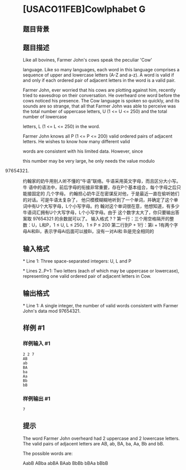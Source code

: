 # [USACO11FEB]Cowlphabet G

## 题目背景



## 题目描述

Like all bovines, Farmer John's cows speak the peculiar 'Cow'

language. Like so many languages, each word in this language comprises a sequence of upper and lowercase letters (A-Z and a-z).  A word is valid if and only if each ordered pair of adjacent letters in the word is a valid pair.

Farmer John, ever worried that his cows are plotting against him, recently tried to eavesdrop on their conversation. He overheard one word before the cows noticed his presence. The Cow language is spoken so quickly, and its sounds are so strange, that all that Farmer John was able to perceive was the total number of uppercase letters, U (1 <= U <= 250) and the total number of lowercase

letters, L (1 <= L <= 250) in the word. 

Farmer John knows all P (1 <= P <= 200) valid ordered pairs of adjacent letters.  He wishes to know how many different valid 

words are consistent with his limited data.  However, since

this number may be very large, he only needs the value modulo

97654321.

约翰家的奶牛用别人听不懂的“牛语”联络。牛语采用英文字母，而且区分大小写。牛 语中的语法中，前后字母的衔接非常重要，存在P个基本组合，每个字母之后只能接固定的 几个字母。 约翰担心奶牛正在密谋反对他，于是最近一直在偷听她们的对话。可是牛语太复杂了， 他只模模糊糊地听到了一个单词，并确定了这个单词中有U个大写字母，L个小写字母。约 翰对这个单词很在意，他想知道，有多少牛语词汇拥有U个大写字母，L个小写字母。由于 这个数字太大了，你只要输出答案取 97654321 的余数就可以了。 输入格式 ? ? 第一行：三个用空格隔开的整数：U，L和P，1 ≤ U, L ≤ 250，1 ≤ P ≤ 200 第二行到P + 1行：第i + 1有两个字母Ai和Bi，表示字母Ai后面可以接Bi，没有一对Ai和 Bi是完全相同的


## 输入格式

\* Line 1: Three space-separated integers: U, L and P

\* Lines 2..P+1: Two letters (each of which may be uppercase or lowercase), representing one valid ordered pair of adjacent letters in Cow.


## 输出格式

\* Line 1: A single integer, the number of valid words consistent with Farmer  John's data mod 97654321.


## 样例 #1

### 样例输入 #1
```
2 2 7 
AB 
ab 
BA 
ba 
Aa 
Bb 
bB 
```

### 样例输出 #1

```
7 
```

## 提示

The word Farmer John overheard had 2 uppercase and 2 lowercase letters.  The valid pairs of adjacent letters are AB, ab, BA, ba, Aa, Bb and bB.


The possible words are:

AabB
ABba
abBA
BAab
BbBb
bBAa
bBbB
